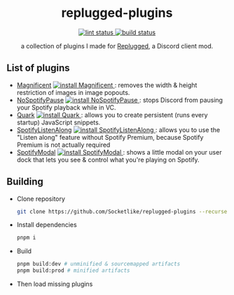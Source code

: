 <p>
  <h1 align="center">replugged-plugins</h1>
</p>

<p align="center">
  <a href="https://github.com/Socketlike/replugged-plugins/actions/workflows/lint.yml">
    <img alt="lint status" src="https://img.shields.io/github/actions/workflow/status/Socketlike/replugged-plugins/lint.yml?label=lint">
  </a>
  <a href="https://github.com/Socketlike/replugged-plugins/actions/workflows/release.yml">
    <img alt="build status" src="https://img.shields.io/github/actions/workflow/status/Socketlike/replugged-plugins/release.yml?label=build">
  </a>
</p>

<p align="center">
  a collection of plugins I made for <a href="https://replugged.dev">Replugged</a>, a Discord client mod.
</p>

## List of plugins

- [Magnificent](https://github.com/Socketlike/replugged-plugins/blob/main/plugins/Magnificent)
  <a href="https://replugged.dev/install?identifier=lib.evelyn.Magnificent">
  <img alt="install Magnificent" src="https://img.shields.io/badge/dynamic/json?url=https%3A%2F%2Freplugged.dev%2Fapi%2Fv1%2Fstore%2Flib.evelyn.Magnificent&query=%24.version&prefix=v&label=install">
  </a>: removes the width & height restriction of images in image popouts.
- [NoSpotifyPause](https://github.com/Socketlike/replugged-plugins/blob/main/plugins/NoSpotifyPause)
  <a href="https://replugged.dev/install?identifier=lib.evelyn.NoSpotifyPause">
  <img alt="install NoSpotifyPause" src="https://img.shields.io/badge/dynamic/json?url=https%3A%2F%2Freplugged.dev%2Fapi%2Fv1%2Fstore%2Flib.evelyn.NoSpotifyPause&query=%24.version&prefix=v&label=install">
  </a>: stops Discord from pausing your Spotify playback while in VC.
- [Quark](https://github.com/Socketlike/replugged-plugins/blob/main/plugins/Quark)
  <a href="https://replugged.dev/install?identifier=Socketlike/replugged-plugins&id=lib.evelyn.Quark&source=github">
  <img alt="install Quark" src="https://img.shields.io/badge/dynamic/json?url=https%3A%2F%2Fgithub.com%2FSocketlike%2Freplugged-plugins%2Fraw%2Fmain%2Fplugins%2FQuark%2Fmanifest.json&query=%24.version&prefix=v&label=install">
  </a>: allows you to create persistent (runs every startup) JavaScript snippets.
- [SpotifyListenAlong](https://github.com/Socketlike/replugged-plugins/blob/main/plugins/SpotifyListenAlong)
  <a href="https://replugged.dev/install?identifier=lib.evelyn.SpotifyListenAlong">
  <img alt="install SpotifyListenAlong" src="https://img.shields.io/badge/dynamic/json?url=https%3A%2F%2Freplugged.dev%2Fapi%2Fv1%2Fstore%2Flib.evelyn.SpotifyListenAlong&query=%24.version&prefix=v&label=install">
  </a>: allows you to use the "Listen along" feature without Spotify Premium, because Spotify
  Premium is not actually required
- [SpotifyModal](https://github.com/Socketlike/replugged-plugins/blob/main/plugins/SpotifyModal)
  <a href="https://replugged.dev/install?identifier=lib.evelyn.SpotifyModal">
  <img alt="install SpotifyModal" src="https://img.shields.io/badge/dynamic/json?url=https%3A%2F%2Freplugged.dev%2Fapi%2Fv1%2Fstore%2Flib.evelyn.SpotifyModal&query=%24.version&prefix=v&label=install">
  </a>: shows a little modal on your user dock that lets you see & control what you're playing on
  Spotify.

## Building

- Clone repository
  ```bash
  git clone https://github.com/Socketlike/replugged-plugins --recurse-submodules
  ```
- Install dependencies
  ```bash
  pnpm i
  ```
- Build
  ```bash
  pnpm build:dev # unminified & sourcemapped artifacts
  pnpm build:prod # minified artifacts
  ```
- Then load missing plugins
